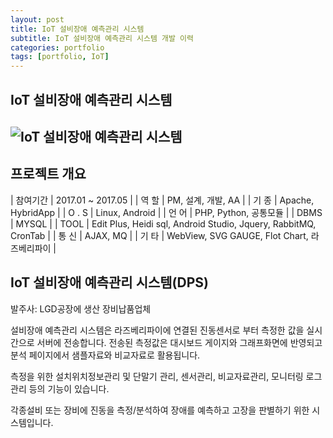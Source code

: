 ```yaml
---
layout: post
title: IoT 설비장애 예측관리 시스템
subtitle: IoT 설비장애 예측관리 시스템 개발 이력
categories: portfolio
tags: [portfolio, IoT]
---
```

## IoT 설비장애 예측관리 시스템
![IoT 설비장애 예측관리 시스템]()  
-

## 프로젝트 개요

| 참여기간 | 2017.01 ~ 2017.05 |
| 역 할 | PM, 설계, 개발, AA |
| 기 종 | Apache, HybridApp |
| O . S | Linux, Android |
| 언 어 | PHP, Python, 공통모듈 |
| DBMS | MYSQL |
| TOOL | Edit Plus, Heidi sql, Android Studio, Jquery, RabbitMQ, CronTab |
| 통 신 | AJAX, MQ |
| 기 타 | WebView, SVG GAUGE, Flot Chart, 라즈베리파이 |


## IoT 설비장애 예측관리 시스템(DPS)

발주사: LGD공장에 생산 장비납품업체

설비장애 예측관리 시스템은 라즈베리파이에 연결된 진동센서로 부터 측정한 값을 실시간으로 서버에 전송합니다.
전송된 측정값은 대시보드 게이지와 그래프화면에 반영되고 분석 페이지에서 샘플자료와 비교자료로 활용됩니다.

측정을 위한 설치위치정보관리 및 단말기 관리, 센서관리, 비교자료관리, 모니터링 로그관리 등의 기능이 있습니다.

각종설비 또는 장비에 진동을 측정/분석하여 장애를 예측하고 고장을 판별하기 위한 시스템입니다.
